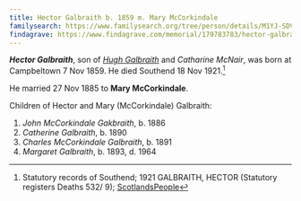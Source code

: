 ```yaml
---
title: Hector Galbraith b. 1859 m. Mary McCorkindale
familysearch: https://www.familysearch.org/tree/person/details/M1YJ-SDV
findagrave: https://www.findagrave.com/memorial/179783783/hector-galbraith
---
```

***Hector Galbraith***, son of *[Hugh Galbraith](galbreath-hugh-1823-mcnair.md)* and *Catharine McNair*,
was born at Campbeltown 7 Nov 1859.  He died Southend 18 Nov 1921.[^death]

He married 27 Nov 1885 to **Mary McCorkindale**.

Children of Hector and Mary (McCorkindale) Galbraith:

1. *John McCorkindale Gakbraith*, b. 1886
2. *Catherine Galbraith*, b. 1890
3. *Charles McCorkindale Galbraith*, b. 1891
4. *Margaret Galbraith*, b. 1893, d. 1964

[^death]: Statutory records of Southend; 1921 GALBRAITH, HECTOR (Statutory registers Deaths 532/ 9); [ScotlandsPeople](https://www.scotlandspeople.gov.uk/view-image/nrs_stat_deaths/7520057)
